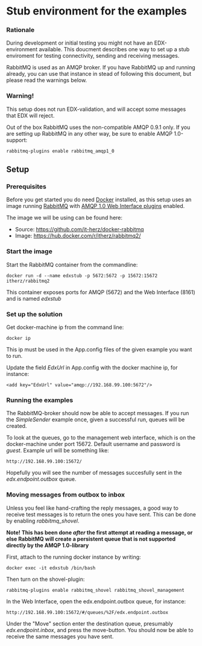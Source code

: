 # Stub environment for the examples

### Rationale
During development or initial testing you might not have an EDX-environment available. This doucment describes one way to set up a stub enviroment for testing connectivity, sending and receiving messages.

RabbitMQ is used as an AMQP broker. If you have RabbitMQ up and running already, you can use that instance in stead of following this document, but please read the warnings below.

### Warning!
This setup does not run EDX-validation, and will accept some messages that EDX will reject. 

Out of the box RabbitMQ uses the non-compatible AMQP 0.9.1 only. If you are setting up RabbitMQ in any other way, be sure to enable AMQP 1.0-support:

```
rabbitmq-plugins enable rabbitmq_amqp1_0
```

## Setup
### Prerequisites
Before you get started you do need [Docker](https://www.docker.com) installed, as this setup uses an image running [RabbitMQ](https://www.rabbitmq.com/) with [AMQP 1.0 Web Interface plugins](https://www.rabbitmq.com/plugins.html) enabled. 

The image we will be using can be found here:  
* Source: https://github.com/it-herz/docker-rabbitmq 
* Image: https://hub.docker.com/r/itherz/rabbitmq2/

### Start the image
Start the RabbitMQ container from the commandline:

```
docker run -d --name edxstub -p 5672:5672 -p 15672:15672 itherz/rabbitmq2
```
This container exposes ports for AMQP (5672) and the Web Interface (8161) and is named _edxstub_

### Set up the solution

Get docker-machine ip from the command line:
```
docker ip
```

This ip must be used in the App.config files of the given example you want to run. 

Update the field _EdxUrl_ in App.config with the docker machine ip, for instance:
```
<add key="EdxUrl" value="amqp://192.168.99.100:5672"/>
```

### Running the examples
The RabbitMQ-broker should now be able to accept messages. If you run the _SimpleSender_ example once, given a successful run, queues will be created.


To look at the queues, go to the management web interface, which is on the docker-machine under port 15672. 
Default username and password is _guest_. Example url will be something like: 

```
http://192.168.99.100:15672/
```

Hopefully you will see the number of messages succesfully sent in the _edx.endpoint.outbox_ queue.



###  Moving messages from outbox to inbox
Unless you feel like hand-crafting the reply messages, a good way to receive test messages is to return the ones you have sent. This can be done by enabling _rabbitmq_shovel_. 

__Note! This has been done *after* the first attempt at reading a message, or else RabbitMQ will create a persistent queue that is not supported directly by the AMQP 1.0-library__

First, attach to the running docker instance by writing: 

```
docker exec -it edxstub /bin/bash
```

Then turn on the shovel-plugin:
```
rabbitmq-plugins enable rabbitmq_shovel rabbitmq_shovel_management
```

In the Web Interface, open the edx.endpoint.outbox queue, for instance: 
```
http://192.168.99.100:15672/#/queues/%2F/edx.endpoint.outbox
```

Under the "Move" section enter the destination queue, presumably _edx.endpoint.inbox_, and press the move-button.
You should now be able to receive the same messages you have sent.
